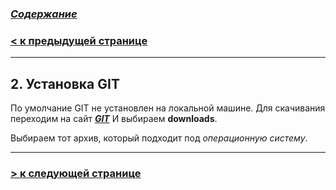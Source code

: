 ### [***Содержание***](../readmy.md)

### [**< к предыдущей странице**](./whatIs.md)

---

 ## **2. Установка GIT**

 По умолчание GIT не установлен на локальной машине. 
 Для скачивания переходим на сайт ***[GIT](https://git-scm.com/)*** И выбираем  **downloads**.
 
 Выбираем тот архив, который подходит под *операционную систему*.

---
### [**> к следующей странице**](./terminal.md)